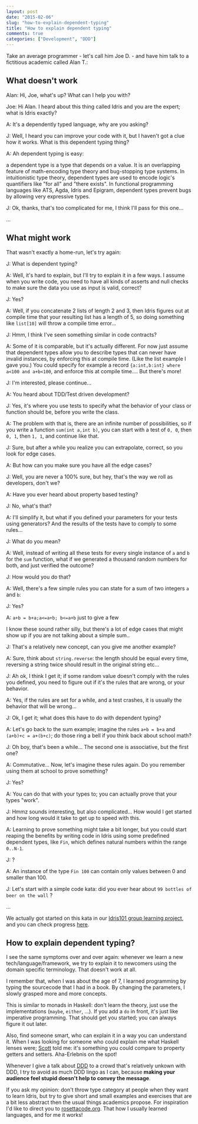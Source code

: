 ```yaml
---
layout: post
date: "2015-02-06"
slug: "how-to-explain-dependent-typing"
title: "How to explain dependent typing"
comments: true
categories: ["Development", "DDD"]
---
```


Take an average programmer - let's call him Joe D. - and have him talk to a fictitious academic called Alan T.:

## What doesn't work

Alan: Hi, Joe, what's up? What can I help you with?

Joe: Hi Alan. I heard about this thing called Idris and you are the expert; what is Idris exactly?

A: It's a dependently typed language, why are you asking?

J: Well, I heard you can improve your code with it, but I haven't got a clue how it works. What is this dependent typing thing?

A: Ah dependent typing is easy:

a dependent type is a type that depends on a value. It is an overlapping feature of math-encoding type theory and bug-stopping type systems. In intuitionistic type theory, dependent types are used to encode logic's quantifiers like "for all" and "there exists". In functional programming languages like ATS, Agda, Idris and Epigram, dependent types prevent bugs by allowing very expressive types.

J: Ok, thanks, that's too complicated for me, I think I'll pass for this one...

...

## What might work

That wasn't exactly a home-run, let's try again:

J: What is dependent typing?

A: Well, it's hard to explain, but I'll try to explain it in a few ways. I assume when you write code, you need to have all kinds of asserts and null checks to make sure the data you use as input is valid, correct?

J: Yes?

A: Well, if you concatenate 2 lists of length 2 and 3, then Idris figures out at compile time that your resulting list has a length of 5, so doing something like `list[10]` will throw a compile time error...

J: Hmm, I think I've seen something similar in code contracts?

A: Some of it is comparable, but it's actually different. For now just assume that dependent types allow you to describe types that can never have invalid instances, by enforcing this at compile time. (Like the list example I gave you.) You could specify for example a record `{a:int,b:int} where a<100 and a+b<100`, and enforce this at compile time.... But there's more!

J: I'm interested, please continue...

A: You heard about TDD/Test driven development?

J: Yes, it's where you use tests to specify what the behavior of your class or function should be, before you write the class.

A: The problem with that is, there are an infinite number of possibilities, so if you write a function `sum(int a,int b)`, you can start with a test of `0, 0`, then `0, 1`, then `1, 1`, and continue like that.

J: Sure, but after a while you realize you can extrapolate, correct, so you look for edge cases.

A: But how can you make sure you have all the edge cases?

J: Well, you are never a 100% sure, but hey, that's the way we roll as developers, don't we?

A: Have you ever heard about property based testing?

J: No, what's that?

A: I'll simplify it, but what if you defined your parameters for your tests using generators? And the results of the tests have to comply to some rules...

J: What do you mean?

A: Well, instead of writing all these tests for every single instance of `a` and `b` for the `sum` function, what if we generated a thousand random numbers for both, and just verified the outcome?

J: How would you do that?

A: Well, there's a few simple rules you can state for a sum of two integers `a` and `b`:

J: Yes?

A: `a+b = b+a;a<=a+b; b<=a+b` just to give a few

I know these sound rather silly, but there's a lot of edge cases that might show up if you are not talking about a simple sum..

J: That's a relatively new concept, can you give me another example?

A: Sure, think about `string.reverse`: the length should be equal every time, reversing a string twice should result in the original string etc...

J: Ah ok, I think I get it; if some random value doesn't comply with the rules you defined, you need to figure out if it's the rules that are wrong, or your behavior.

A: Yes, if the rules are set for a while, and a test crashes, it is usually the behavior that will be wrong...

J: Ok, I get it; what does this have to do with dependent typing?

A: Let's go back to the sum example; imagine the rules `a+b = b+a` and `(a+b)+c = a+(b+c)`; do those ring a bell if you think back about school math?

J: Oh boy, that's been a while... The second one is associative, but the first one?

A: Commutative... Now, let's imagine these rules again. Do you remember using them at school to prove something?

J: Yes?

A: You can do that with your types to; you can actually prove that your types "work".

J: Hmmz sounds interesting, but also complicated... How would I get started and how long would it take to get up to speed with this.

A: Learning to prove something might take a bit longer, but you could start reaping the benefits by writing code in Idris using some predefined dependent types, like `Fin`, which defines natural numbers within the range `0..N-1`.

J: ?

A: An instance of the type `Fin 100` can contain only values between 0 and smaller than 100.

J: Let's start with a simple code kata: did you ever hear about `99 bottles of beer on the wall` ?

...

We actually got started on this kata in our [Idris101 group learning project](https://twitter.com/search?q=idris101), and you can check progress [here](https://github.com/ToJans/idris101/tree/master/katas/001).



## How to explain dependent typing?

I see the same symptoms over and over again: whenever we learn a new tech/language/framework, we try to explain it to newcomers using the domain specific terminology. That doesn't work at all.

I remember that, when I was about the age of 7, I learned programming by typing the sourcecode that I had in a book. By changing the parameters, I slowly grasped more and more concepts.

This is similar to monads in Haskell: don't learn the theory, just use the implementations (`maybe`, `either`, ...). If you add a `do` in front, it's just like imperative programming. That should get you started; you can always figure it out later.

Also, find someone smart, who can explain it in a way you can understand it. When I was looking for someone who could explain me what Haskell lenses were; [Scott](https://twitter.com/ScottWlaschin) told me: it's something you could  compare to property getters and setters. Aha-Erlebnis on the spot!

Whenever I give a talk about [DDD](http://en.wikipedia.org/wiki/Domain-driven_design) to a crowd that's relatively unkown with DDD, I try to avoid as much DDD lingo as I can, because **making your audience feel stupid doesn't help to convey the message**.

If you ask my opinion: don't throw type category at people when they want to learn Idris, but try to give short and small examples and exercises that are a bit less abstract then the usual things academics propose. For inspiration I'd like to direct you to [rosettacode.org](http://rosettacode.org/). That how I usually learned languages, and for me it works!
